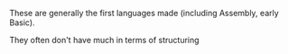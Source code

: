 These are generally the first languages made (including Assembly, early Basic).

They often don't have much in terms of structuring 
